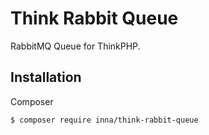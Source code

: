 # Think Rabbit Queue

RabbitMQ Queue for ThinkPHP.

## Installation

Composer

```shell
$ composer require inna/think-rabbit-queue
```
